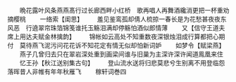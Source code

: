<!-- { "loadSidebar": true } -->
　　晩花露叶风条燕燕髙行过长廊西畔小红桥　歌再唱人再舞酒纔消更把一杯重劝摘樱桃
　　一络索【闺思】
　　羞见鉴鸾孤却倩人梳掠一春长是为花愁甚夜夜东风恶　行遶翠帘珠箔锦笺谁托玉觞泪满却停觞怕酒似郎情薄
　　又【信守王道夫席上用达夫赋金林擒韵】
　　锦帐如云高处不知重数夜深银烛泪成行算都把心期付　莫待燕飞泥污问花花诉不知花定有情无似却怕新词妒
　　如梦令【赋梁燕】
　　燕子几曾归去只在翠岩深处重到画梁间谁与旧巢为主深许深许闻道鳯凰来住
　　忆王孙【秋江送别集古句】
　　登山流水送将归悲莫悲兮生别离不用登临怨落晖昔人非帷有年年秋雁飞
　　稼轩词巻四
